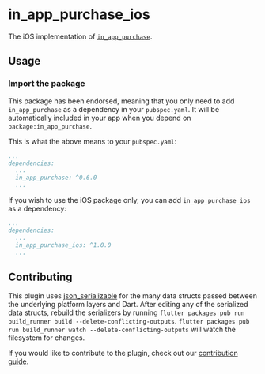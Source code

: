 # in_app_purchase_ios

The iOS implementation of [`in_app_purchase`][1].

## Usage

### Import the package

This package has been endorsed, meaning that you only need to add `in_app_purchase`
as a dependency in your `pubspec.yaml`. It will be automatically included in your app
when you depend on `package:in_app_purchase`.

This is what the above means to your `pubspec.yaml`:

```yaml
...
dependencies:
  ...
  in_app_purchase: ^0.6.0
  ...
```

If you wish to use the iOS package only, you can add  `in_app_purchase_ios` as a
dependency:

```yaml
...
dependencies:
  ...
  in_app_purchase_ios: ^1.0.0
  ...
```

## Contributing

This plugin uses
[json_serializable](https://pub.dev/packages/json_serializable) for the
many data structs passed between the underlying platform layers and Dart. After
editing any of the serialized data structs, rebuild the serializers by running
`flutter packages pub run build_runner build --delete-conflicting-outputs`.
`flutter packages pub run build_runner watch --delete-conflicting-outputs` will
watch the filesystem for changes.

If you would like to contribute to the plugin, check out our
[contribution guide](https://github.com/flutter/plugins/blob/master/CONTRIBUTING.md).


[1]: ../in_app_purchase/in_app_purchase